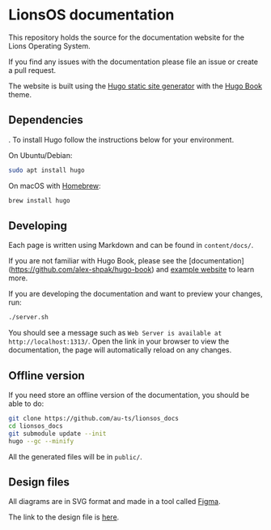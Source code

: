 # LionsOS documentation

This repository holds the source for the documentation website for the Lions Operating System.

If you find any issues with the documentation please file an issue or create
a pull request.

The website is built using the [Hugo static site generator](https://gohugo.io/) with the
[Hugo Book](https://github.com/alex-shpak/hugo-book) theme.

## Dependencies

. To install
Hugo follow the instructions below for your environment.

On Ubuntu/Debian:
```sh
sudo apt install hugo
```

On macOS with [Homebrew](https://brew.sh/):
```sh
brew install hugo
```

## Developing

Each page is written using Markdown and can be found in `content/docs/`.

If you are not familiar with Hugo Book, please see the [documentation]
(https://github.com/alex-shpak/hugo-book) and
[example website](https://hugo-book-demo.netlify.app/docs/example/table-of-contents/with-toc/)
to learn more.

If you are developing the documentation and want to preview your changes, run:
```sh
./server.sh
```

You should see a message such as `Web Server is available at http://localhost:1313/`.
Open the link in your browser to view the documentation, the page will automatically
reload on any changes.

## Offline version

If you need store an offline version of the documentation, you should be able to do:
```sh
git clone https://github.com/au-ts/lionsos_docs
cd lionsos_docs
git submodule update --init
hugo --gc --minify
```

All the generated files will be in `public/`.

## Design files 

All diagrams are in SVG format and made in a tool called [Figma](https://figma.com).

The link to the design file is [here](https://www.figma.com/file/cUe98sFv4JyY7VWz374RNv/LionsOS-docs?type=design&node-id=0%3A1&mode=design&t=M6pKokl1dW035I91-1).

